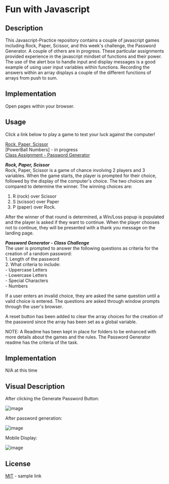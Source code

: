 # Fun with Javascript

## Description
This Javascript-Practice repository contains a couple of javascript games including Rock, Paper, Scissor, and this week's challenge, the Password Generator.  A couple of others are in progress. These particular assignments provided experience in the javascript mindset of functions and their power. The use of the alert box to handle input and display messages is a good example of using user input variables within functions.  Recording the answers within an array displays a couple of the different functions of arrays from push to sum.


## Implementation

Open pages within your browser.  


## Usage
Click a link below to play a game to test your luck against the computer! 

 [Rock, Paper, Scissor](https://moebirdie.github.io/javascript-practice/rock-paper-scissor/index.html)   
 [PowerBall Numbers] - in progress   
 [Class Assignment - Password Generator](https://moebirdie.github.io/javascript-practice/Password-Generator/index.html)
 

***Rock, Paper, Scissor***  
Rock, Paper, Scissor is a game of chance involving 2 players and 3 variables.  When the game starts, the player is prompted for their choice, followed by the display of the computer's choice.  The two choices are compared to determine the winner.  The winning choices are:
1. R (rock) over Scissor
2. S (scissor) over Paper
3. P (paper) over Rock.

After the winner of that round is determined, a Win/Loss popup is populated and the player is asked if they want to continue. When the player chooses not to continue, they will be presented with a thank you message on the landing page.


***Password Generator - Class Challenge***  
The user is prompted to answer the following questions as criteria for the creation of a random password:   
    1. Length of the password  
    2. What criteria to include:  
       - Uppercase Letters  
       - Lowercase Letters  
       - Special Characters  
       - Numbers  
       
If a user enters an invalid choice, they are asked the same question until a valid choice is entered.  The questions are asked through window prompts through the user's browser.

A reset button has been added to clear the array choices for the creation of the password since the array has been set as a global variable.
 

NOTE: A Readme has been kept in place for folders to be enhanced with more details about the games and the rules.  The Password Generator readme has the criteria of the task.


## Implementation
N/A at this time

## Visual Description

After clicking the Generate Password Button:

![image](https://user-images.githubusercontent.com/93432701/235836518-c856a40e-a89f-419e-8f9b-231d6786c245.png)


After password generation:

![image](https://user-images.githubusercontent.com/93432701/235836587-2eb02451-ae01-43b2-8f80-cb4e6abac7eb.png)


Mobile Display:

![image](https://user-images.githubusercontent.com/93432701/235836640-df659b54-d291-4679-b7cf-6eb13bfb2387.png)


## License
[MIT](https://) - sample link


